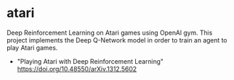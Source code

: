 # atari
Deep Reinforcement Learning on Atari games using OpenAI gym. This project implements the Deep Q-Network model in order to train an agent to play Atari games.

- "Playing Atari with Deep Reinforcement Learning" https://doi.org/10.48550/arXiv.1312.5602
